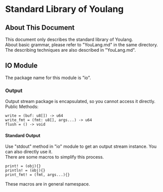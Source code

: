 # Standard Library of Youlang

## About This Document
This document only describes the standard library of Youlang.     
About basic grammar, please refer to "YouLang.md" in the same directory.    
The describing techniques are also described in "YouLang.md".

## IO Module
The package name for this module is "io".

### Output
Output stream package is encapsulated, so you cannot access it directly.     
Public Methods: 
```
write = (buf: u8[]) -> u64
write_fmt = (fmt: u8[], args...) -> u64
flush = () -> void
```

#### Standard Output
Use "stdout" method in "io" module to get an output stream instance. You can also directly use it.      
There are some macros to simplify this process.      
```
print! = (obj){}
println! = (obj){}
print_fmt! = (fmt, args...){}
```
These macros are in general namespace.